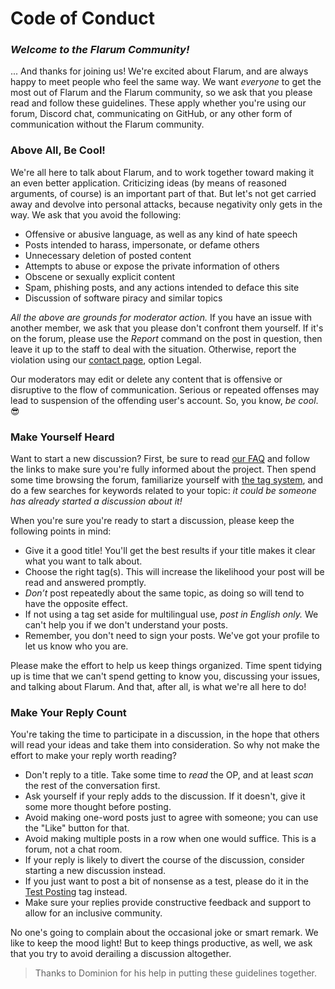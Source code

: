 # Code of Conduct

### _Welcome to the Flarum Community!_

... And thanks for joining us! We're excited about Flarum, and are always happy to meet people who feel the same way. We want *everyone* to get the most out of Flarum and the Flarum community, so we ask that you please read and follow these guidelines. These apply whether you're using our forum, Discord chat, communicating on GitHub, or any other form of communication without the Flarum community.

### Above All, Be Cool!

We're all here to talk about Flarum, and to work together toward making it an even better application. Criticizing ideas (by means of reasoned arguments, of course) is an important part of that. But let's not get carried away and devolve into personal attacks, because negativity only gets in the way. We ask that you avoid the following:

- Offensive or abusive language, as well as any kind of hate speech
- Posts intended to harass, impersonate, or defame others
- Unnecessary deletion of posted content
- Attempts to abuse or expose the private information of others
- Obscene or sexually explicit content
- Spam, phishing posts, and any actions intended to deface this site
- Discussion of software piracy and similar topics

*All the above are grounds for moderator action.* If you have an issue with another member, we ask that you please don't confront them yourself. If it's on the forum, please use the *Report* command on the post in question, then leave it up to the staff to deal with the situation. Otherwise, report the violation using our [contact page](https://flarum.org/foundation/contact), option Legal.

Our moderators may edit or delete any content that is offensive or disruptive to the flow of communication. Serious or repeated offenses may lead to suspension of the offending user's account. So, you know, *be cool*. 😎

### Make Yourself Heard

Want to start a new discussion? First, be sure to read [our FAQ](faq.md) and follow the links to make sure you're fully informed about the project. Then spend some time browsing the forum, familiarize yourself with [the tag system](https://discuss.flarum.org/tags), and do a few searches for keywords related to your topic: *it could be someone has already started a discussion about it!*

When you're sure you're ready to start a discussion, please keep the following points in mind:

- Give it a good title! You'll get the best results if your title makes it clear what you want to talk about.
- Choose the right tag(s). This will increase the likelihood your post will be read and answered promptly.
- *Don’t* post repeatedly about the same topic, as doing so will tend to have the opposite effect. 
- If not using a tag set aside for multilingual use, *post in English only.* We can't help you if we don't understand your posts.
- Remember, you don't need to sign your posts. We've got your profile to let us know who you are.

Please make the effort to help us keep things organized. Time spent tidying up is time that we can't spend getting to know you, discussing your issues, and talking about Flarum. And that, after all, is what we're all here to do!

### Make Your Reply Count
 
You're taking the time to participate in a discussion, in the hope that others will read your ideas and take them into consideration. So why not make the effort to make your reply worth reading?

- Don't reply to a title. Take some time to *read* the OP, and at least *scan* the rest of the conversation first.
- Ask yourself if your reply adds to the discussion. If it doesn't, give it some more thought before posting.
- Avoid making one-word posts just to agree with someone; you can use the "Like" button for that.
- Avoid making multiple posts in a row when one would suffice. This is a forum, not a chat room.
- If your reply is likely to divert the course of the discussion, consider starting a new discussion instead.
- If you just want to post a bit of nonsense as a test, please do it in the [Test Posting](https://discuss.flarum.org/t/sandbox) tag instead.
- Make sure your replies provide constructive feedback and support to allow for an inclusive community.

No one's going to complain about the occasional joke or smart remark. We like to keep the mood light! But to keep things productive, as well, we ask that you try to avoid derailing a discussion altogether. 

> Thanks to Dominion for his help in putting these guidelines together.
